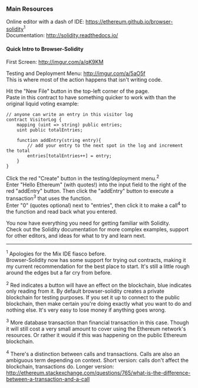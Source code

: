 ### Main Resources

Online editor with a dash of IDE: https://ethereum.github.io/browser-solidity<sup>1</sup>  
Documentation: http://solidity.readthedocs.io/

#### Quick Intro to Browser-Solidity

First Screen: http://imgur.com/a/qK9KM  

Testing and Deployment Menu: http://imgur.com/a/5aO5f  
This is where most of the action happens that isn't writing code.

Hit the "New File" button in the top-left corner of the page.  
Paste in this contract to have something quicker to work with than the original liquid voting example:

    // anyone can write an entry in this visitor log
    contract VisitorLog {
        mapping (uint => string) public entries;
        uint public totalEntries;

        function addEntry(string entry){
            // add your entry to the next spot in the log and increment the total
            entries[totalEntries++] = entry;
        }
    }

Click the red "Create" button in the testing/deployment menu.<sup>2</sup>  
Enter "Hello Ethereum" (with quotes!) into the input field to the right of the red "addEntry" button. Then click the "addEntry" button to execute a transaction<sup>3</sup> that uses the function.  
Enter "0" (quotes optional) next to "entries", then click it to make a call<sup>4</sup> to the function and read back what you entered.

You now have everything you need for getting familiar with Solidity.  
Check out the Solidity documentation for more complex examples, support for other editors, and ideas for what to try and learn next.

---

<sup>1</sup> Apologies for the Mix IDE fiasco before.  
Browser-Solidity now has some support for trying out contracts, making it my current recommendation for the best place to start. It's still a little rough around the edges but a far cry from before.

<sup>2</sup> Red indicates a button will have an effect on the blockchain, blue indicates only reading from it. By default browser-solidity creates a private blockchain for testing purposes. If you set it up to connect to the public blockchain, then make certain you're doing exactly what you want to do and nothing else. It's very easy to lose money if anything goes wrong.

<sup>3</sup> More database transaction than financial transaction in this case. Though it will still cost a very small amount to cover using the Ethereum network's resources. Or rather it would if this was happening on the public Ethereum blockchain.

<sup>4</sup> There's a distinction between calls and transactions. Calls are also an ambiguous term depending on context. Short version: calls don't affect the blockchain, transactions do. Longer version: http://ethereum.stackexchange.com/questions/765/what-is-the-difference-between-a-transaction-and-a-call
